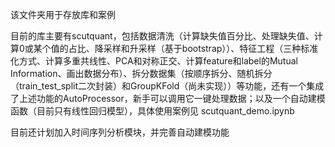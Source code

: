 该文件夹用于存放库和案例  


目前的库主要有scutquant，包括数据清洗（计算缺失值百分比、处理缺失值、计算0或某个值的占比、降采样和升采样（基于bootstrap））、特征工程（三种标准化方式、计算多重共线性、PCA和对称正交、计算feature和label的Mutual Information、画出数据分布）、拆分数据集（按顺序拆分、随机拆分（train_test_split二次封装）和GroupKFold（尚未实现））等功能，还有一个集成了上述功能的AutoProcessor，新手可以调用它一键处理数据；以及一个自动建模函数（目前只有线性回归模型），具体使用案例见 scutquant_demo.ipynb


目前还计划加入时间序列分析模块，并完善自动建模功能
